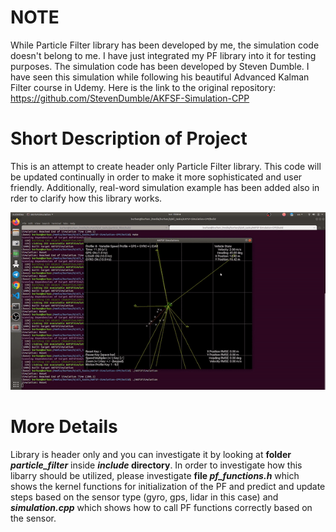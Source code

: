 # NOTE #
While Particle Filter library has been developed by me, the simulation code doesn't belong to me. I have just integrated my PF library into it for testing purposes. The simulation code has been developed by Steven Dumble. I have seen this simulation while following his beautiful Advanced Kalman Filter course in Udemy. Here is the link to the original repository: https://github.com/StevenDumble/AKFSF-Simulation-CPP

# Short Description of Project #
This is an attempt to create header only Particle Filter library. This code will be updated continually in order to make it more sophisticated and user friendly. Additionally, real-word simulation example has been added also in rder to clarify how this library works.

![simulation-gif](/simulation_gif.gif)

# More Details #
Library is header only and you can investigate it by looking at **folder _particle_filter_** inside **_include_ directory**. In order to investigate how this libarry should be utilized, please investigate **file _pf_functions.h_** which shows the kernel functions for initialization of the PF and predict and update steps based on the sensor type (gyro, gps, lidar in this case) and **_simulation.cpp_** which shows how to call PF functions correctly based on the sensor.
